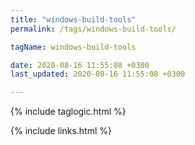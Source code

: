 ```yaml
---
title: "windows-build-tools"
permalink: /tags/windows-build-tools/

tagName: windows-build-tools

date: 2020-08-16 11:55:08 +0300
last_updated: 2020-08-16 11:55:08 +0300

---
```


{% include taglogic.html %}

{% include links.html %}
